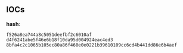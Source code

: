 
## IOCs

__hash__:

```text
f526a8ea744a8c5051deefbf2c6010af
d4f6241abe5f46e6b18f10da95d004924eac4ed3
8bfa4c2c1065b105ec80a86f460e0e0221b39610109cc6cd4b441dd86e6b4aef
```